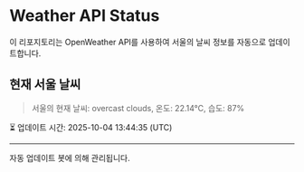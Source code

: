 
# Weather API Status

이 리포지토리는 OpenWeather API를 사용하여 서울의 날씨 정보를 자동으로 업데이트합니다.

## 현재 서울 날씨
> 서울의 현재 날씨: overcast clouds, 온도: 22.14°C, 습도: 87%

⏳ 업데이트 시간: 2025-10-04 13:44:35 (UTC)

---
자동 업데이트 봇에 의해 관리됩니다.
